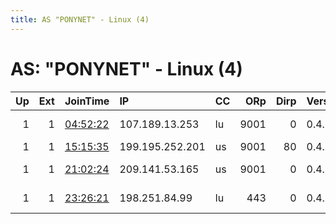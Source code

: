 ```yaml
---
title: AS "PONYNET" - Linux (4)
---
```


# AS: "PONYNET" - Linux (4)

|   Up |   Ext | JoinTime                                                                                              | IP              | CC   |   ORp |   Dirp | Version   | Contact                      | Nickname     |   eFamMembers |
|-----:|------:|:------------------------------------------------------------------------------------------------------|:----------------|:-----|------:|-------:|:----------|:-----------------------------|:-------------|--------------:|
|    1 |     1 | [04:52:22](https://nusenu.github.io/OrNetStats/w/relay/983AE8330B81770A7BDE1520AF39D89798F87D97.html) | 107.189.13.253  | lu   |  9001 |      0 | 0.4.7.8   | Relay Admin &lt;tor AT acor  | angarium     |             1 |
|    1 |     1 | [15:15:35](https://nusenu.github.io/OrNetStats/w/relay/705A831B159C4BB396E6B0BAAD4270F7A3FE9AA0.html) | 199.195.252.201 | us   |  9001 |     80 | 0.4.5.10  | @slayer:drivet.xyz           | drivetbuyvm  |             1 |
|    1 |     1 | [21:02:24](https://nusenu.github.io/OrNetStats/w/relay/654B364C24573B4631C8AD7C39C161C568C04A3C.html) | 209.141.53.165  | us   |  9001 |      0 | 0.4.7.10  | 96001reddit at protonmail    | imboredrelay |             1 |
|    1 |     1 | [23:26:21](https://nusenu.github.io/OrNetStats/w/relay/0CABED9159F1E4BE82879F5A34ED8D7349E931BD.html) | 198.251.84.99   | lu   |   443 |      0 | 0.4.7.10  | Brandon Kuschel &lt;kusch023 | Polyphemus   |             5 |
